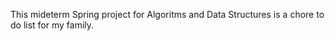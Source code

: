 This mideterm Spring project for Algoritms and Data Structures is a chore to do list for my family.
